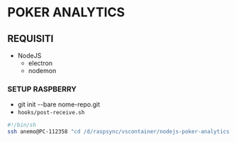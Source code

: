 # POKER ANALYTICS

## REQUISITI

- NodeJS
    - electron
    - nodemon

### SETUP RASPBERRY

- git init --bare nome-repo.git
- `hooks/post-receive.sh`

```bash
#!/bin/sh
ssh anemo@PC-112358 "cd /d/raspsync/vscontainer/nodejs-poker-analytics && git pull"
```